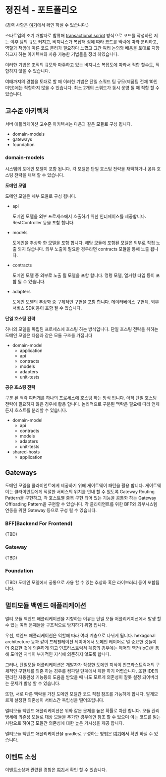 # 정진석 - 포트폴리오
(경력 사항은 [여기](https://github.com/jin3378s)에서 확인 하실 수 있습니다.)

스타트업의 초기 개발자로 합류해 [transactional script](https://martinfowler.com/eaaCatalog/transactionScript.html) 방식으로 코드를 작성하던 저는 이후 팀의 규모 커지고, 비지니스가 복잡해 짐에 따라 코드를 맥락에 따라 분리하고, 역할과 책임에 따른 코드 분리가 필요하다 느꼈고 그간 여러 논의와 배움을 토대로 지향하고자 하는 아키텍쳐와 사용 가능한 기법들을 정리 하였습니다.

이러한 기법은 조직의 규모와 마주하고 있는 비지니스 복잡도에 따라서 적합 할수도, 적합하지 않을 수 있습니다.

여태까지의 경험을 토대로 할 때 이러한 기법은 단일 스쿼드 팀 규모(제품팀 전체 10인 미만)에는 적합하지 않을 수 있습니다. 최소 2개의 스쿼드가 동시 운영 될 때 적합 할 수 있습니다.

## 고수준 아키텍처

서버 애플리케이션 고수준 아키텍쳐는 다음과 같은 모듈로 구성 됩니다.

- domain-models
- gateways
- foundation

### domain-models

시스템의 도메인 모델이 포함 됩니다. 각 모델은 단일 호스팅 전략을 채택하거나 공유 호스팅 전략을 채택 할 수 있습니다.

**도메인 모델**

도메인 모델은 세부 모듈로 구성 됩니다.

- api
    
    도메인 모델을 외부 프로세스에서 호출하기 위한 인터페이스를 제공합니다. RestController 등을 포함 합니다.
    
- models
    
    도메인을 추상화 한 모델을 포함 합니다. 해당 모듈에 포함된 모델은 외부로 직접 노출 되지 않습니다. 외부 노출이 필요한 경우라면 contracts 모듈을 통해 노출 됩니다.
    
- contracts
    
    도메인 모델 중 외부로 노출 될 모델을 포함 합니다. 명령 모델, 열거형 타입 등이 포함 될 수 있습니다.
    
- adapters
    
    도메인 모델의 추상화 중 구체적인 구현을 포함 합니다. 데이터베이스 구현체, 외부 서비스 SDK 등이 포함 될 수 있습니다.
    

**단일 호스팅 전략**

하나의 모델을 독립된 프로세스에 호스팅 하는 방식입니다. 단일 호스팅 전략을 취하는 도메인 모델은 다음과 같은 모듈 구조를 가집니다

- domain-model
    - application
    - api
    - contracts
    - models
    - adapters
    - unit-tests

**공유 호스팅 전략**

구분 된 맥락 여러개를 하나의 프로세스에 호스팅 하는 방식 입니다. 아직 단일 호스팅 전략이 필요하지 않은 경우에 활용 합니다. 논리적으로 구분된 맥락은 필요에 따라 언제든지 호스트를 분리할 수 있습니다.

- domain-model
    - api
    - contracts
    - models
    - adapters
    - unit-tests
- shared-hosts
    - application
## Gateways

도메인 모델을 클라이언트에게 제공하기 위해 게이트웨이 패턴을 활용 합니다. 게이트웨이는 클라이언트에게 적절한 서비스의 위치를 안내 할 수 있도록 Gateway Routing Pattern을 구현하고, 각 호스트별 중복 구현 되어 있는 기능을 공통화 하는 Gateway Offloading Pattern을 구현할 수 있습니다. 각 클라이언트를 위한 BFF와 외부시스템 연동을 위한 Gateway 등으로 구성 될 수 있습니다.

### BFF(Backend For Frontend)
(TBD)
### Gateway
(TBD)
### Foundation
(TBD)
도메인 모델에서 공통으로 사용 할 수 있는 추상화 혹은 라이브러리 등이 포함됩니다.

## 멀티모듈 백엔드 애플리케이션

멀티 모듈 백엔드 애플리케이션을 지향하는 이유는 단일 모듈 어플리케이션에서 발생 할 수 있는 여러 문제들을 구조적으로 방지하기 위함 입니다.

우선, 백엔드 애플리케이션은 역할에 따라 여러 계층으로 나뉘게 됩니다. hexagonal architecture 등과 같이 프레젠테이션 레이어에서 도메인 레이어로 덜 중요한 것들이 더 중요한 것에 의존하게 되고 인프라스트럭쳐 계층의 경우에는 제어의 역전(IoC)을 통해 도메인 지식이 부가적인 지식에 의존하지 않도록 합니다. 

그러나, 단일모듈 어플리케이션은 개발자가 작성한 도메인 지식이 인프라스트럭쳐의 구체적인 구현체를 의존 하는 경우를 컴파일 단계에서 제한 하기 어렵습니다. 또한 IDE의 편리한 자동완성 기능등의 도움을 받았을 때 나도 모르게 의존성이 잘못 설정 되어버리는 문제가 발생 할 수 있습니다.

또한, 서로 다른 맥락을 가진 도메인 모델간 코드 직접 참조를 가능하게 합니다. 알게모르게 설정한 의존성이 서비스간 독립성을 떨어뜨립니다.

멀티모듈 백엔드 애플리케이션은 위와 같은 문제를 높은 확률로 차단 합니다. 모듈 관리 명세에 의존성 모듈로 대상 모듈을 추가한 경우에만 참조 할 수 있으며 이는 코드를 읽는 사람으로 하여금 모듈간 의존성에 대한 높은 가시성을 제공 합니다.

멀티모듈 백엔드 애플리케이션을 gradle로 구성하는 방법은 [여기](./springframework)에서 확인 하실 수 있습니다.

## 이벤트 소싱
이벤트소싱과 관련된 경험은 [여기](./springframework/foundation/eventsourcing/README.md)서 확인 할 수 있습니다. 